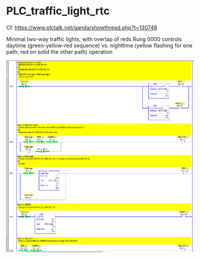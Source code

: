 # PLC_traffic_light_rtc

Cf. https://www.plctalk.net/qanda/showthread.php?t=130748

Minimal two-way traffic lights, with overlap of reds Rung 0000 controls daytime (green-yellow-red sequence) vs. nighttime (yellow flashing for one path; red on solid the other path) operation  

![](https://github.com/drbitboy/PLC_traffic_light_rtc/raw/master/traffic_light_rtc.png)
